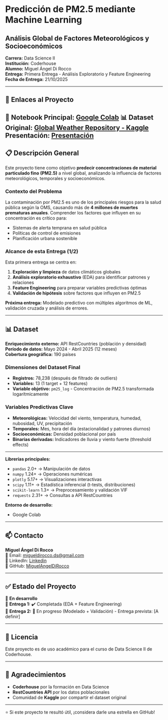 # Predicción de PM2.5 mediante Machine Learning
## Análisis Global de Factores Meteorológicos y Socioeconómicos

**Carrera:** Data Science II  
**Institución:** Coderhouse  
**Alumno:** Miguel Ángel Di Rocco  
**Entrega:** Primera Entrega - Análisis Exploratorio y Feature Engineering  
**Fecha de Entrega:** 21/10/2025

---

## 🔗 Enlaces al Proyecto

📓 **Notebook Principal:** [Google Colab](https://colab.research.google.com/drive/1fyTevP6IlGcZjw8F28g9cc_LqmaCPa_s?usp=sharing) 
📊 **Dataset Original:** [Global Weather Repository - Kaggle](https://www.kaggle.com/datasets/nelgiriyewithana/global-weather-repository)
   **Presentación:** [Presentación](https://www.canva.com/design/DAG2XdBF6fg/A1VKKW1ImAroj47nZuVKyg/view?utm_content=DAG2XdBF6fg&utm_campaign=designshare&utm_medium=link2&utm_source=uniquelinks&utlId=he608a2bdae)
---

## 📋 Descripción General

Este proyecto tiene como objetivo **predecir concentraciones de material particulado fino (PM2.5)** a nivel global, analizando la influencia de factores meteorológicos, temporales y socioeconómicos.

### **Contexto del Problema**

La contaminación por PM2.5 es uno de los principales riesgos para la salud pública según la OMS, causando más de **4 millones de muertes prematuras anuales**. Comprender los factores que influyen en su concentración es crítico para:
- Sistemas de alerta temprana en salud pública
- Políticas de control de emisiones
- Planificación urbana sostenible

### **Alcance de esta Entrega (1/2)**

Esta primera entrega se centra en:
1. **Exploración y limpieza** de datos climáticos globales
2. **Análisis exploratorio exhaustivo** (EDA) para identificar patrones y relaciones
3. **Feature Engineering** para preparar variables predictivas óptimas
4. **Validación de hipótesis** sobre factores que influyen en PM2.5

**Próxima entrega:** Modelado predictivo con múltiples algoritmos de ML, validación cruzada y análisis de errores.

---

## 📊 Dataset
  
**Enriquecimiento externo:** API RestCountries (población y densidad)  
**Período de datos:** Mayo 2024 - Abril 2025 (12 meses)  
**Cobertura geográfica:** 190 países

### **Dimensiones del Dataset Final**
- **Registros:** 78,238 (después de filtrado de outliers)
- **Variables:** 13 (1 target + 12 features)
- **Variable objetivo:** `pm25_log` - Concentración de PM2.5 transformada logarítmicamente

### **Variables Predictivas Clave**
- **Meteorológicas:** Velocidad del viento, temperatura, humedad, nubosidad, UV, precipitación
- **Temporales:** Mes, hora del día (estacionalidad y patrones diurnos)
- **Socioeconómicas:** Densidad poblacional por país
- **Binarias derivadas:** Indicadores de lluvia y viento fuerte (threshold effects)

---

**Librerías principales:**
- `pandas` 2.0+ → Manipulación de datos
- `numpy` 1.24+ → Operaciones numéricas
- `plotly` 5.17+ → Visualizaciones interactivas
- `scipy` 1.11+ → Estadística inferencial (t-tests, distribuciones)
- `scikit-learn` 1.3+ → Preprocesamiento y validación VIF
- `requests` 2.31+ → Consultas a API RestCountries

**Entorno de desarrollo:**
- Google Colab
  
---

## 📫 Contacto

**Miguel Ángel Di Rocco**  
📧 Email: [migueldirocco.ds@gmail.com](mailto:migueldirocco.ds@gmail.com)  
🔗 LinkedIn: [Linkedin](https://www.linkedin.com/in/miguelangeldirocco/)  
🐙 GitHub: [MiguelAngelDiRocco](https://github.com/MiguelAngelDiRocco)

---

## ✅ Estado del Proyecto

🚧 **En desarrollo**  
📅 **Entrega 1:** ✔️ Completada (EDA + Feature Engineering)  
📅 **Entrega 2:** 🔄 En progreso (Modelado + Validación) - Entrega prevista: [A definir]

---

## 📜 Licencia

Este proyecto es de uso académico para el curso de Data Science II de Coderhouse.

---

## 🙏 Agradecimientos

- **Coderhouse** por la formación en Data Science
- **RestCountries API** por los datos poblacionales
- Comunidad de **Kaggle** por compartir el dataset original

---

⭐ Si este proyecto te resultó útil, ¡considera darle una estrella en GitHub!
